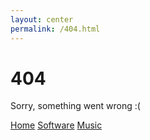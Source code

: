 ```yaml
---
layout: center
permalink: /404.html
---
```


# 404

Sorry, something went wrong :(

<div class="mt3">
  <a href="{{ site.baseurl }}/" class="button button-blue button-big">Home</a>
  <a href="{{ site.baseurl }}/software/" class="button button-blue button-big">Software</a>
  <a href="{{ site.baseurl }}/music/" class="button button-blue button-big">Music</a>
</div>
